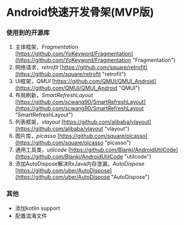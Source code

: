 # Android快速开发骨架(MVP版) #
### 使用到的开源库 ###
1. 主体框架，*Fragmentation* [https://github.com/YoKeyword/Fragmentation](https://github.com/YoKeyword/Fragmentation "Fragmentation")
2. 网络请求，*retrofit* [https://github.com/square/retrofit](https://github.com/square/retrofit "retrofit")
3. UI框架，*QMUI* [https://github.com/QMUI/QMUI_Android](https://github.com/QMUI/QMUI_Android "QMUI")
4. 布局刷新，*SmartRefreshLayout* [https://github.com/scwang90/SmartRefreshLayout](https://github.com/scwang90/SmartRefreshLayout "SmartRefreshLayout")
5. 列表框架，*vlayout* [https://github.com/alibaba/vlayout](https://github.com/alibaba/vlayout "vlayout")
6. 图片库，*picasso* [https://github.com/square/picasso](https://github.com/square/picasso "picasso")
7. 通用工具类，*utilcode* [https://github.com/Blankj/AndroidUtilCode](https://github.com/Blankj/AndroidUtilCode "utilcode")
8. 添加AutoDispose解决RxJava内存泄漏，*AutoDispose* [https://github.com/uber/AutoDispose](https://github.com/uber/AutoDispose "AutoDispose")

### 其他 ###
- 添加kotlin support
- 配置混淆文件